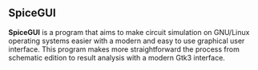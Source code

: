 SpiceGUI
-----------------

**SpiceGUI** is a program that aims to make circuit simulation on GNU/Linux operating systems easier with a modern and easy to use graphical user interface. This program makes more straightforward the process from schematic edition to result analysis with a modern Gtk3 interface.
